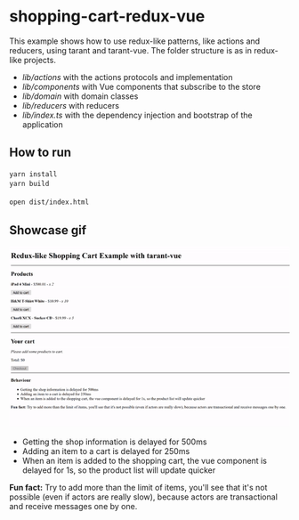 # shopping-cart-redux-vue

This example shows how to use redux-like patterns, like actions and reducers, using tarant and tarant-vue. The folder
structure is as in redux-like projects.

* *lib/actions* with the actions protocols and implementation
* *lib/components* with Vue components that subscribe to the store
* *lib/domain* with domain classes
* *lib/reducers* with reducers
* *lib/index.ts* with the dependency injection and bootstrap of the application

How to run
-----------

```sh
yarn install
yarn build

open dist/index.html
```

Showcase gif
------------
![gif-showcase.gif](./gif-showcase.gif)

* Getting the shop information is delayed for 500ms
* Adding an item to a cart is delayed for 250ms
* When an item is added to the shopping cart, the vue component is delayed for 1s, so the product list will update quicker

**Fun fact:** Try to add more than the limit of items, you'll see that it's not possible (even if actors are really slow), because actors are transactional and receive messages one by one.